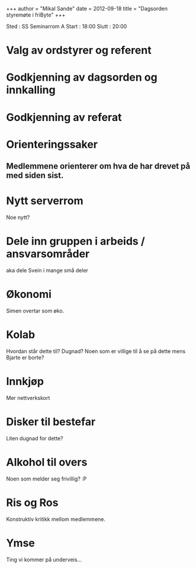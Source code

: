 +++
author = "Mikal Sande"
date = 2012-09-18
title = "Dagsorden styremøte i friByte"
+++

Sted : SS Seminarrom A Start : 18:00 Slutt : 20:00

# Valg av ordstyrer og referent

# Godkjenning av dagsorden og innkalling

# Godkjenning av referat

# Orienteringssaker

## Medlemmene orienterer om hva de har drevet på med siden sist.

# Nytt serverrom

Noe nytt?

# Dele inn gruppen i arbeids / ansvarsområder

aka dele Svein i mange små deler

# Økonomi

Simen overtar som øko.

# Kolab

Hvordan står dette til? Dugnad? Noen som er villige til å se på dette
mens Bjarte er borte?

# Innkjøp

Mer nettverkskort

# Disker til bestefar

Liten dugnad for dette?

# Alkohol til overs

Noen som melder seg frivillig? :P

# Ris og Ros

Konstruktiv kritikk mellom medlemmene.

# Ymse

Ting vi kommer på underveis...
